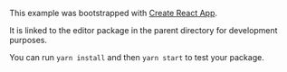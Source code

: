 This example was bootstrapped with [Create React App](https://github.com/facebook/create-react-app).

It is linked to the editor package in the parent directory for development purposes.

You can run `yarn install` and then `yarn start` to test your package.
